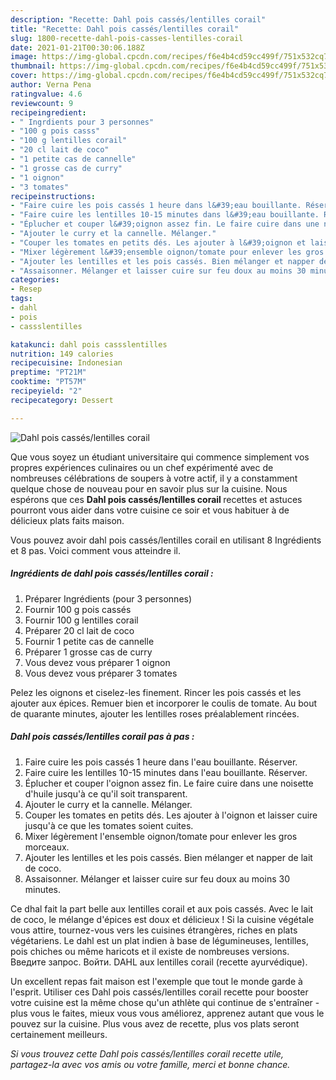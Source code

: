 ```yaml
---
description: "Recette: Dahl pois cassés/lentilles corail"
title: "Recette: Dahl pois cassés/lentilles corail"
slug: 1800-recette-dahl-pois-casses-lentilles-corail
date: 2021-01-21T00:30:06.188Z
image: https://img-global.cpcdn.com/recipes/f6e4b4cd59cc499f/751x532cq70/dahl-pois-casseslentilles-corail-photo-principale-de-la-recette.jpg
thumbnail: https://img-global.cpcdn.com/recipes/f6e4b4cd59cc499f/751x532cq70/dahl-pois-casseslentilles-corail-photo-principale-de-la-recette.jpg
cover: https://img-global.cpcdn.com/recipes/f6e4b4cd59cc499f/751x532cq70/dahl-pois-casseslentilles-corail-photo-principale-de-la-recette.jpg
author: Verna Pena
ratingvalue: 4.6
reviewcount: 9
recipeingredient:
- " Ingrdients pour 3 personnes"
- "100 g pois casss"
- "100 g lentilles corail"
- "20 cl lait de coco"
- "1 petite cas de cannelle"
- "1 grosse cas de curry"
- "1 oignon"
- "3 tomates"
recipeinstructions:
- "Faire cuire les pois cassés 1 heure dans l&#39;eau bouillante. Réserver."
- "Faire cuire les lentilles 10-15 minutes dans l&#39;eau bouillante. Réserver."
- "Éplucher et couper l&#39;oignon assez fin. Le faire cuire dans une noisette d&#39;huile jusqu&#39;à ce qu&#39;il soit transparent."
- "Ajouter le curry et la cannelle. Mélanger."
- "Couper les tomates en petits dés. Les ajouter à l&#39;oignon et laisser cuire jusqu&#39;à ce que les tomates soient cuites."
- "Mixer légèrement l&#39;ensemble oignon/tomate pour enlever les gros morceaux."
- "Ajouter les lentilles et les pois cassés. Bien mélanger et napper de lait de coco."
- "Assaisonner. Mélanger et laisser cuire sur feu doux au moins 30 minutes."
categories:
- Resep
tags:
- dahl
- pois
- cassslentilles

katakunci: dahl pois cassslentilles 
nutrition: 149 calories
recipecuisine: Indonesian
preptime: "PT21M"
cooktime: "PT57M"
recipeyield: "2"
recipecategory: Dessert

---
```



![Dahl pois cassés/lentilles corail](https://img-global.cpcdn.com/recipes/f6e4b4cd59cc499f/751x532cq70/dahl-pois-casseslentilles-corail-photo-principale-de-la-recette.jpg)

Que vous soyez un étudiant universitaire qui commence simplement vos propres expériences culinaires ou un chef expérimenté avec de nombreuses célébrations de soupers à votre actif, il y a constamment quelque chose de nouveau pour en savoir plus sur la cuisine. Nous espérons que ces <strong> Dahl pois cassés/lentilles corail </strong> recettes et astuces pourront vous aider dans votre cuisine ce soir et vous habituer à de délicieux plats faits maison.

<!--inarticleads1-->

Vous pouvez avoir dahl pois cassés/lentilles corail en utilisant 8 Ingrédients et 8 pas. Voici comment vous atteindre il.

##### Ingrédients de dahl pois cassés/lentilles corail :

1. Préparer  Ingrédients (pour 3 personnes)
1. Fournir 100 g pois cassés
1. Fournir 100 g lentilles corail
1. Préparer 20 cl lait de coco
1. Fournir 1 petite cas de cannelle
1. Préparer 1 grosse cas de curry
1. Vous devez vous préparer 1 oignon
1. Vous devez vous préparer 3 tomates


Pelez les oignons et ciselez-les finement. Rincer les pois cassés et les ajouter aux épices. Remuer bien et incorporer le coulis de tomate. Au bout de quarante minutes, ajouter les lentilles roses préalablement rincées. 

<!--inarticleads2-->

##### Dahl pois cassés/lentilles corail pas à pas :

1. Faire cuire les pois cassés 1 heure dans l&#39;eau bouillante. Réserver.
1. Faire cuire les lentilles 10-15 minutes dans l&#39;eau bouillante. Réserver.
1. Éplucher et couper l&#39;oignon assez fin. Le faire cuire dans une noisette d&#39;huile jusqu&#39;à ce qu&#39;il soit transparent.
1. Ajouter le curry et la cannelle. Mélanger.
1. Couper les tomates en petits dés. Les ajouter à l&#39;oignon et laisser cuire jusqu&#39;à ce que les tomates soient cuites.
1. Mixer légèrement l&#39;ensemble oignon/tomate pour enlever les gros morceaux.
1. Ajouter les lentilles et les pois cassés. Bien mélanger et napper de lait de coco.
1. Assaisonner. Mélanger et laisser cuire sur feu doux au moins 30 minutes.


Ce dhal fait la part belle aux lentilles corail et aux pois cassés. Avec le lait de coco, le mélange d&#39;épices est doux et délicieux ! Si la cuisine végétale vous attire, tournez-vous vers les cuisines étrangères, riches en plats végétariens. Le dahl est un plat indien à base de légumineuses, lentilles, pois chiches ou même haricots et il existe de nombreuses versions. Введите запрос. Войти. DAHL aux lentilles corail (recette ayurvédique). 

<!--inarticleads1-->

<p>
Un excellent repas fait maison est l'exemple que tout le monde garde à l'esprit. Utiliser ces Dahl pois cassés/lentilles corail recette pour booster votre cuisine est la même chose qu'un athlète qui continue de s'entraîner - plus vous le faites, mieux vous vous améliorez, apprenez autant que vous le pouvez sur la cuisine. Plus vous avez de recette, plus vos plats seront certainement meilleurs.
</p>

<p>
<i>Si vous trouvez cette Dahl pois cassés/lentilles corail recette utile, partagez-la avec vos amis ou votre famille, merci et bonne chance.</i>
</p>
